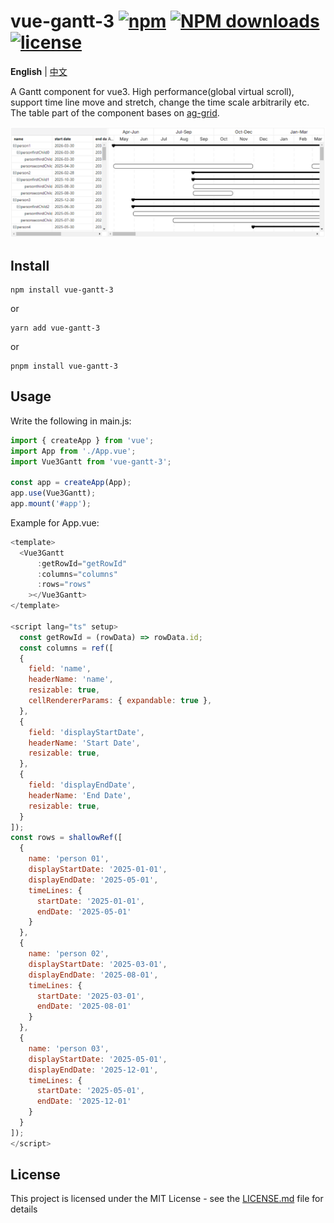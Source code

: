# vue-gantt-3 [![npm](https://img.shields.io/npm/v/vue-gantt-3.svg)](https://www.npmjs.com/package/vue-gantt-3) [![NPM downloads](https://img.shields.io/npm/dm/vue-gantt-3?style=flat)](https://www.npmjs.com/package/vue-gantt-3) [![license](https://img.shields.io/npm/l/vue-gantt-3.svg?maxAge=2592000)](http://www.opensource.org/licenses/mit-license.php)

**English** | [中文](./README-CN.md)

A Gantt component for vue3. High performance(global virtual scroll), support time line move and stretch, change the time scale arbitrarily etc. The table part of the component bases on [ag-grid](https://github.com/ag-grid/ag-grid).

<div align="center">
  <img src="./public/gantt-preview.png" alt="gantt preview">
</div>

## Install

```
npm install vue-gantt-3
```
or

```
yarn add vue-gantt-3
```
or

```
pnpm install vue-gantt-3
```

## Usage

Write the following in main.js:

```javascript
import { createApp } from 'vue';
import App from './App.vue';
import Vue3Gantt from 'vue-gantt-3';

const app = createApp(App);
app.use(Vue3Gantt);
app.mount('#app');
```

Example for App.vue:

```javascript
<template>
  <Vue3Gantt
      :getRowId="getRowId"
      :columns="columns"
      :rows="rows"
    ></Vue3Gantt>
</template>

<script lang="ts" setup>
  const getRowId = (rowData) => rowData.id;
  const columns = ref([
  {
    field: 'name',
    headerName: 'name',
    resizable: true,
    cellRendererParams: { expandable: true },
  },
  {
    field: 'displayStartDate',
    headerName: 'Start Date',
    resizable: true,
  },
  {
    field: 'displayEndDate',
    headerName: 'End Date',
    resizable: true,
  }
]);
const rows = shallowRef([
  {
    name: 'person 01',
    displayStartDate: '2025-01-01',
    displayEndDate: '2025-05-01',
    timeLines: {
      startDate: '2025-01-01',
      endDate: '2025-05-01'
    }
  },
  {
    name: 'person 02',
    displayStartDate: '2025-03-01',
    displayEndDate: '2025-08-01',
    timeLines: {
      startDate: '2025-03-01',
      endDate: '2025-08-01'
    }
  },
  {
    name: 'person 03',
    displayStartDate: '2025-05-01',
    displayEndDate: '2025-12-01',
    timeLines: {
      startDate: '2025-05-01',
      endDate: '2025-12-01'
    }
  }
]);
</script>
```

## License

This project is licensed under the MIT License - see the [LICENSE.md](LICENSE) file for details
